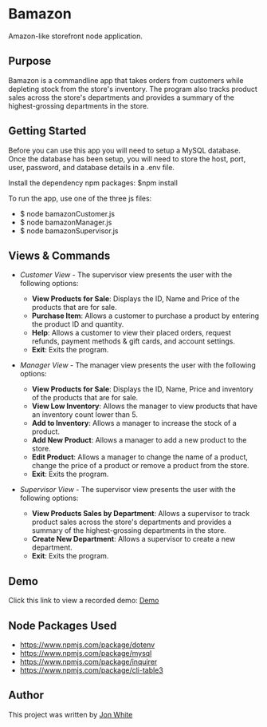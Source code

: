 # Bamazon
Amazon-like storefront node application.

## Purpose

Bamazon is a commandline app that takes orders from customers while depleting stock from the store's inventory. The program also tracks product sales across the store's departments and provides a summary of the highest-grossing departments in the store.

## Getting Started

Before you can use this app you will need to setup a MySQL database. Once the database has been setup, you will need to store the host, port, user, password, and database details in a .env file.

Install the dependency npm packages: $npm install

To run the app, use one of the three js files:
* $ node bamazonCustomer.js
* $ node bamazonManager.js
* $ node bamazonSupervisor.js

## Views & Commands

* *Customer View* - The supervisor view presents the user with the following options:
  * **View Products for Sale**: Displays the ID, Name and Price of the products that are for sale.
  * **Purchase Item**: Allows a customer to purchase a product by entering the product ID and quantity.
  * **Help**: Allows a customer to view their placed orders, request refunds, payment methods & gift cards, and account settings.
  * **Exit**: Exits the program.

* *Manager View* - The manager view presents the user with the following options:
  * **View Products for Sale**: Displays the ID, Name, Price and inventory of the products that are for sale.
  * **View Low Inventory**: Allows the manager to view products that have an inventory count lower than 5.
  * **Add to Inventory**: Allows a manager to increase the stock of a product.
  * **Add New Product**: Allows a manager to add a new product to the store.
  * **Edit Product**: Allows a manager to change the name of a product, change the price of a product or remove a product from the store.
  * **Exit**: Exits the program.

* *Supervisor View* - The supervisor view presents the user with the following options:
  * **View Products Sales by Department**: Allows a supervisor to track product sales across the store's departments and provides a summary of the highest-grossing departments in the store.
  * **Create New Department**: Allows a supervisor to create a new department.
  * **Exit**: Exits the program.

## Demo

Click this link to view a recorded demo: 
[Demo](https://drive.google.com/file/d/1AC4EjmXAQYw1Kcmmw3vqoyNTdau_G4Ld/view)

## Node Packages Used

* https://www.npmjs.com/package/dotenv
* https://www.npmjs.com/package/mysql
* https://www.npmjs.com/package/inquirer
* https://www.npmjs.com/package/cli-table3

## Author

This project was written by 
[Jon White](https://jonathan-white.github.io/)
